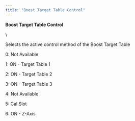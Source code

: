 ```yaml
---
title: "Boost Target Table Control"
---
```


**Boost Target Table Control**&nbsp;

\

Selects the active control method of the Boost Target Table&nbsp;


&#48;: Not Available

&#49;: ON - Target Table 1

&#50;: ON - Target Table 2

&#51;: ON - Target Table 3

&#52;: Not Available&nbsp;

&#53;: Cal Slot

&#54;: ON - Z-Axis

